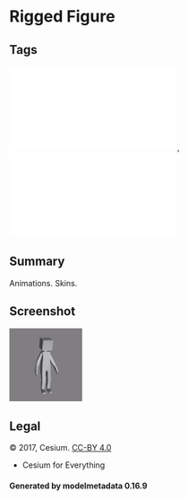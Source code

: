 # Rigged Figure

## Tags

![core](../../Models-core.md), ![testing](../../Models-testing.md)

## Summary

Animations. Skins.

## Screenshot

![screenshot](screenshot/screenshot.gif)

## Legal

&copy; 2017, Cesium. [CC-BY 4.0](https://creativecommons.org/licenses/by/4.0/legalcode)

 - Cesium for Everything

#### Generated by modelmetadata 0.16.9